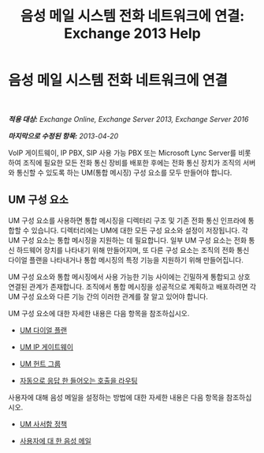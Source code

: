 ﻿---
title: '음성 메일 시스템 전화 네트워크에 연결: Exchange 2013 Help'
TOCTitle: 음성 메일 시스템 전화 네트워크에 연결
ms:assetid: b606b49d-5bd3-4321-ae77-99fa4604c875
ms:mtpsurl: https://technet.microsoft.com/ko-kr/library/JJ673554(v=EXCHG.150)
ms:contentKeyID: 50483975
ms.date: 05/22/2018
mtps_version: v=EXCHG.150
ms.translationtype: MT
---

# 음성 메일 시스템 전화 네트워크에 연결

 

_**적용 대상:** Exchange Online, Exchange Server 2013, Exchange Server 2016_

_**마지막으로 수정된 항목:** 2013-04-20_

VoIP 게이트웨이, IP PBX, SIP 사용 가능 PBX 또는 Microsoft Lync Server를 비롯하여 조직에 필요한 모든 전화 통신 장비를 배포한 후에는 전화 통신 장치가 조직의 서버와 통신할 수 있도록 하는 UM(통합 메시징) 구성 요소를 모두 만들어야 합니다.

## UM 구성 요소

UM 구성 요소를 사용하면 통합 메시징을 디렉터리 구조 및 기존 전화 통신 인프라에 통합할 수 있습니다. 디렉터리에는 UM에 대한 모든 구성 요소와 설정이 저장됩니다. 각 UM 구성 요소는 통합 메시징을 지원하는 데 필요합니다. 일부 UM 구성 요소는 전화 통신 하드웨어 장치를 나타내기 위해 만들어지며, 또 다른 구성 요소는 조직의 전화 통신 다이얼 플랜을 나타내거나 통합 메시징의 특정 기능을 지원하기 위해 만들어집니다.

UM 구성 요소와 통합 메시징에서 사용 가능한 기능 사이에는 긴밀하게 통합되고 상호 연결된 관계가 존재합니다. 조직에서 통합 메시징을 성공적으로 계획하고 배포하려면 각 UM 구성 요소와 다른 기능 간의 이러한 관계를 잘 알고 있어야 합니다.

UM 구성 요소에 대한 자세한 내용은 다음 항목을 참조하십시오.

  - [UM 다이얼 플랜](um-dial-plans-exchange-2013-help.md)

  - [UM IP 게이트웨이](um-ip-gateways-exchange-2013-help.md)

  - [UM 헌트 그룹](um-hunt-groups-exchange-2013-help.md)

  - [자동으로 응답 한 들어오는 호출을 라우팅](automatically-answer-and-route-incoming-calls-exchange-2013-help.md)

사용자에 대해 음성 메일을 설정하는 방법에 대한 자세한 내용은 다음 항목을 참조하십시오.

  - [UM 사서함 정책](um-mailbox-policies-exchange-2013-help.md)

  - [사용자에 대 한 음성 메일](voice-mail-for-users-exchange-2013-help.md)

